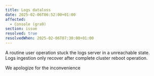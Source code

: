 ```yaml
---
title: Logs dataloss
date: 2025-02-06T06:52:00+01:00
affected:
  - Console (gra9)
section: issue
resolved: true
resolvedWhen: 2025-02-06T07:30:00+01:00
---
```


A routine user operation stuck the logs server in a unreachable state.  
Logs ingestion only recover after complete cluster reboot operation.

We apologize for the inconvenience
